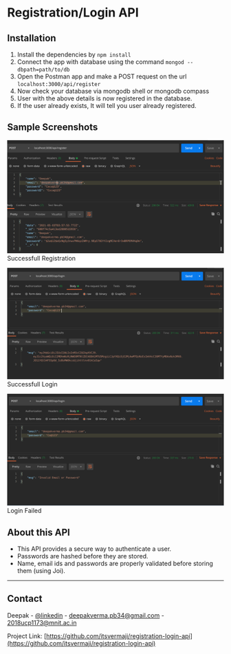 <h1>Registration/Login API </h1>

## Installation
1. Install the dependencies by `npm install`
2. Connect the app with database using the command `mongod --dbpath=path/to/db`
3. Open the Postman app and make a POST request on the url `localhost:3000/api/register`
4. Now check your database via mongodb shell or mongodb compass 
5. User with the above details is now registered in the database.
6. If the user already exists, It will tell you user already registered.

## Sample Screenshots

![Registration Success](https://github.com/itsvermaji/registration-login-api/blob/master/screenshots/registration.png)
Successfull Registration

![Login Success](https://github.com/itsvermaji/registration-login-api/blob/master/screenshots/login-success.png)
Successfull Login

![Login Failed](https://github.com/itsvermaji/registration-login-api/blob/master/screenshots/login-failed.png)
Login Failed



## About this API
* This API provides a secure way to authenticate a user.
* Passwords are hashed before they are stored.
* Name, email ids and passwords are properly validated before storing them (using Joi).


-----------------------------------------------------
<!-- CONTACT -->
## Contact

Deepak - [@linkedin](https://www.linkedin.com/in/deepak-verma-6a5083189/) - deepakverma.pb34@gmail.com - 2018ucp1173@mnit.ac.in

Project Link: [https://github.com/itsvermaji/registration-login-api](https://github.com/itsvermaji/registration-login-api)
